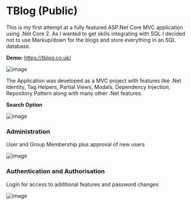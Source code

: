 # TBlog (Public)

This is my first attempt at a fully featured ASP.Net Core MVC application using .Net Core 2. As I wanted to get skills integrating with SQL I decided not to use Markup/down for the blogs and store everything in an SQL database.

**Demo:** https://tblog.co.uk/

![image](https://user-images.githubusercontent.com/28670731/189540066-fce8bc17-6efb-4041-87a7-7001b2f307ac.png)

The Application was developed as a MVC project with features like .Net Identity, Tag Helpers, Partial Views, Modals, Dependency Injection, Repository Pattern along with many other .Net features.

**Search Option**

![image](https://user-images.githubusercontent.com/28670731/189540078-845ad0ae-4486-434f-a2a4-a23758920a19.png)

### Administration 

User and Group Membership plus approval of new users

![image](https://user-images.githubusercontent.com/28670731/189540105-ea4833c5-50e8-4e6d-bb0d-78ba6baca55a.png)

### Authentication and Authorisation

Login for access to additional features and password changes

![image](https://user-images.githubusercontent.com/28670731/189540120-c4c1bdce-deb8-4649-b263-1cafeb1b2c18.png)

